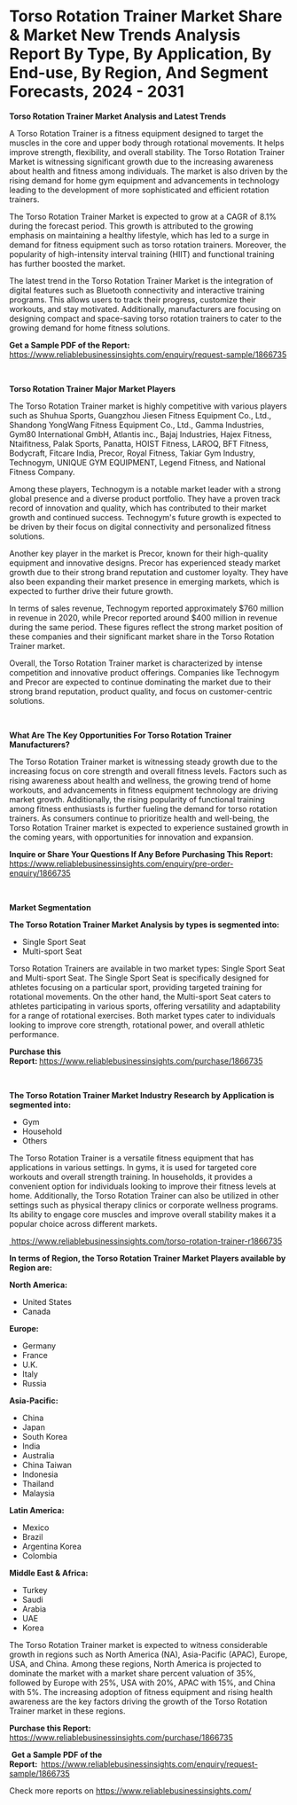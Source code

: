 <p><h1>Torso Rotation Trainer Market Share & Market New Trends Analysis Report By Type, By Application, By End-use, By Region, And Segment Forecasts, 2024 - 2031</h1></p><p><strong>Torso Rotation Trainer Market Analysis and Latest Trends</strong></p>
<p><p>A Torso Rotation Trainer is a fitness equipment designed to target the muscles in the core and upper body through rotational movements. It helps improve strength, flexibility, and overall stability. The Torso Rotation Trainer Market is witnessing significant growth due to the increasing awareness about health and fitness among individuals. The market is also driven by the rising demand for home gym equipment and advancements in technology leading to the development of more sophisticated and efficient rotation trainers.</p><p>The Torso Rotation Trainer Market is expected to grow at a CAGR of 8.1% during the forecast period. This growth is attributed to the growing emphasis on maintaining a healthy lifestyle, which has led to a surge in demand for fitness equipment such as torso rotation trainers. Moreover, the popularity of high-intensity interval training (HIIT) and functional training has further boosted the market.</p><p>The latest trend in the Torso Rotation Trainer Market is the integration of digital features such as Bluetooth connectivity and interactive training programs. This allows users to track their progress, customize their workouts, and stay motivated. Additionally, manufacturers are focusing on designing compact and space-saving torso rotation trainers to cater to the growing demand for home fitness solutions.</p></p>
<p><strong>Get a Sample PDF of the Report:&nbsp;</strong> <a href="https://www.reliablebusinessinsights.com/enquiry/request-sample/1866735">https://www.reliablebusinessinsights.com/enquiry/request-sample/1866735</a></p>
<p>&nbsp;</p>
<p><strong>Torso Rotation Trainer Major Market Players</strong></p>
<p><p>The Torso Rotation Trainer market is highly competitive with various players such as Shuhua Sports, Guangzhou Jiesen Fitness Equipment Co., Ltd., Shandong YongWang Fitness Equipment Co., Ltd., Gamma Industries, Gym80 International GmbH, Atlantis inc., Bajaj Industries, Hajex Fitness, Ntaifitness, Palak Sports, Panatta, HOIST Fitness, LAROQ, BFT Fitness, Bodycraft, Fitcare India, Precor, Royal Fitness, Takiar Gym Industry, Technogym, UNIQUE GYM EQUIPMENT, Legend Fitness, and National Fitness Company.</p><p>Among these players, Technogym is a notable market leader with a strong global presence and a diverse product portfolio. They have a proven track record of innovation and quality, which has contributed to their market growth and continued success. Technogym's future growth is expected to be driven by their focus on digital connectivity and personalized fitness solutions.</p><p>Another key player in the market is Precor, known for their high-quality equipment and innovative designs. Precor has experienced steady market growth due to their strong brand reputation and customer loyalty. They have also been expanding their market presence in emerging markets, which is expected to further drive their future growth.</p><p>In terms of sales revenue, Technogym reported approximately $760 million in revenue in 2020, while Precor reported around $400 million in revenue during the same period. These figures reflect the strong market position of these companies and their significant market share in the Torso Rotation Trainer market.</p><p>Overall, the Torso Rotation Trainer market is characterized by intense competition and innovative product offerings. Companies like Technogym and Precor are expected to continue dominating the market due to their strong brand reputation, product quality, and focus on customer-centric solutions.</p></p>
<p>&nbsp;</p>
<p><strong>What Are The Key Opportunities For Torso Rotation Trainer Manufacturers?</strong></p>
<p><p>The Torso Rotation Trainer market is witnessing steady growth due to the increasing focus on core strength and overall fitness levels. Factors such as rising awareness about health and wellness, the growing trend of home workouts, and advancements in fitness equipment technology are driving market growth. Additionally, the rising popularity of functional training among fitness enthusiasts is further fueling the demand for torso rotation trainers. As consumers continue to prioritize health and well-being, the Torso Rotation Trainer market is expected to experience sustained growth in the coming years, with opportunities for innovation and expansion.</p></p>
<p><strong>Inquire or Share Your Questions If Any Before Purchasing This Report:</strong> <a href="https://www.reliablebusinessinsights.com/enquiry/pre-order-enquiry/1866735">https://www.reliablebusinessinsights.com/enquiry/pre-order-enquiry/1866735</a></p>
<p>&nbsp;</p>
<p><strong>Market Segmentation</strong></p>
<p><strong>The Torso Rotation Trainer Market Analysis by types is segmented into:</strong></p>
<p><ul><li>Single Sport Seat</li><li>Multi-sport Seat</li></ul></p>
<p><p>Torso Rotation Trainers are available in two market types: Single Sport Seat and Multi-sport Seat. The Single Sport Seat is specifically designed for athletes focusing on a particular sport, providing targeted training for rotational movements. On the other hand, the Multi-sport Seat caters to athletes participating in various sports, offering versatility and adaptability for a range of rotational exercises. Both market types cater to individuals looking to improve core strength, rotational power, and overall athletic performance.</p></p>
<p><strong>Purchase this Report:&nbsp;</strong><a href="https://www.reliablebusinessinsights.com/purchase/1866735">https://www.reliablebusinessinsights.com/purchase/1866735</a></p>
<p>&nbsp;</p>
<p><strong>The Torso Rotation Trainer Market Industry Research by Application is segmented into:</strong></p>
<p><ul><li>Gym</li><li>Household</li><li>Others</li></ul></p>
<p><p>The Torso Rotation Trainer is a versatile fitness equipment that has applications in various settings. In gyms, it is used for targeted core workouts and overall strength training. In households, it provides a convenient option for individuals looking to improve their fitness levels at home. Additionally, the Torso Rotation Trainer can also be utilized in other settings such as physical therapy clinics or corporate wellness programs. Its ability to engage core muscles and improve overall stability makes it a popular choice across different markets.</p></p>
<p><a href="https://www.reliablebusinessinsights.com/torso-rotation-trainer-r1866735">&nbsp;https://www.reliablebusinessinsights.com/torso-rotation-trainer-r1866735</a></p>
<p><strong>In terms of Region, the Torso Rotation Trainer Market Players available by Region are:</strong></p>
<p>
    <p> <strong> North America: </strong>
        <ul>
            <li>United States</li>
            <li>Canada</li>
        </ul>
        </p> 
    <p> <strong> Europe: </strong>
        <ul>
            <li>Germany</li>
            <li>France</li>
            <li>U.K.</li>
            <li>Italy</li>
            <li>Russia</li>
        </ul>
        </p> 
    <p> <strong> Asia-Pacific: </strong>
        <ul>
            <li>China</li>
            <li>Japan</li>
            <li>South Korea</li>
            <li>India</li>
            <li>Australia</li>
            <li>China Taiwan</li>
            <li>Indonesia</li>
            <li>Thailand</li>
            <li>Malaysia</li>
        </ul>
        </p> 
    <p> <strong> Latin America: </strong>
        <ul>
            <li>Mexico</li>
            <li>Brazil</li>
            <li>Argentina Korea</li>
            <li>Colombia</li>
        </ul>
        </p> 
    <p> <strong> Middle East & Africa: </strong>
        <ul>
            <li>Turkey</li>
            <li>Saudi</li>
            <li>Arabia</li>
            <li>UAE</li>
            <li>Korea</li>
        </ul>
    </p>
    </p>
<p><p>The Torso Rotation Trainer market is expected to witness considerable growth in regions such as North America (NA), Asia-Pacific (APAC), Europe, USA, and China. Among these regions, North America is projected to dominate the market with a market share percent valuation of 35%, followed by Europe with 25%, USA with 20%, APAC with 15%, and China with 5%. The increasing adoption of fitness equipment and rising health awareness are the key factors driving the growth of the Torso Rotation Trainer market in these regions.</p></p>
<p><strong>Purchase this Report: </strong><a href="https://www.reliablebusinessinsights.com/purchase/1866735">https://www.reliablebusinessinsights.com/purchase/1866735</a></p>
<p>&nbsp;<strong>Get a Sample PDF of the Report:&nbsp;&nbsp;</strong><a href="https://www.reliablebusinessinsights.com/enquiry/request-sample/1866735">https://www.reliablebusinessinsights.com/enquiry/request-sample/1866735</a></p>
<p><strong></strong></p>
<p>Check more reports on <a href="https://www.reliablebusinessinsights.com/">https://www.reliablebusinessinsights.com/</a></p>